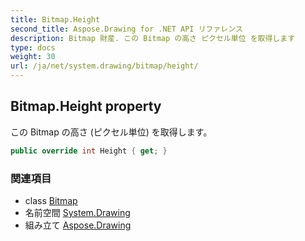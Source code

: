 ```yaml
---
title: Bitmap.Height
second_title: Aspose.Drawing for .NET API リファレンス
description: Bitmap 財産. この Bitmap の高さ ピクセル単位 を取得します
type: docs
weight: 30
url: /ja/net/system.drawing/bitmap/height/
---
```

## Bitmap.Height property

この Bitmap の高さ (ピクセル単位) を取得します。

```csharp
public override int Height { get; }
```

### 関連項目

* class [Bitmap](../)
* 名前空間 [System.Drawing](../../bitmap/)
* 組み立て [Aspose.Drawing](../../../)


